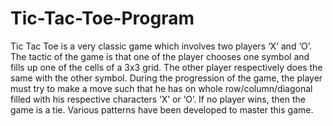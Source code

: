 # Tic-Tac-Toe-Program

Tic Tac Toe is a very classic game which involves two players ‘X’ and ‘O’. The 
tactic of the game is that one of the player chooses one symbol and fills up one 
of the cells of a 3x3 grid. The other player respectively does the same with the 
other symbol. During the progression of the game, the player must try to make 
a move such that he has on whole row/column/diagonal filled with his
respective characters ‘X’ or ‘O’. If no player wins, then the game is a tie. 
Various patterns have been developed to master this game.
